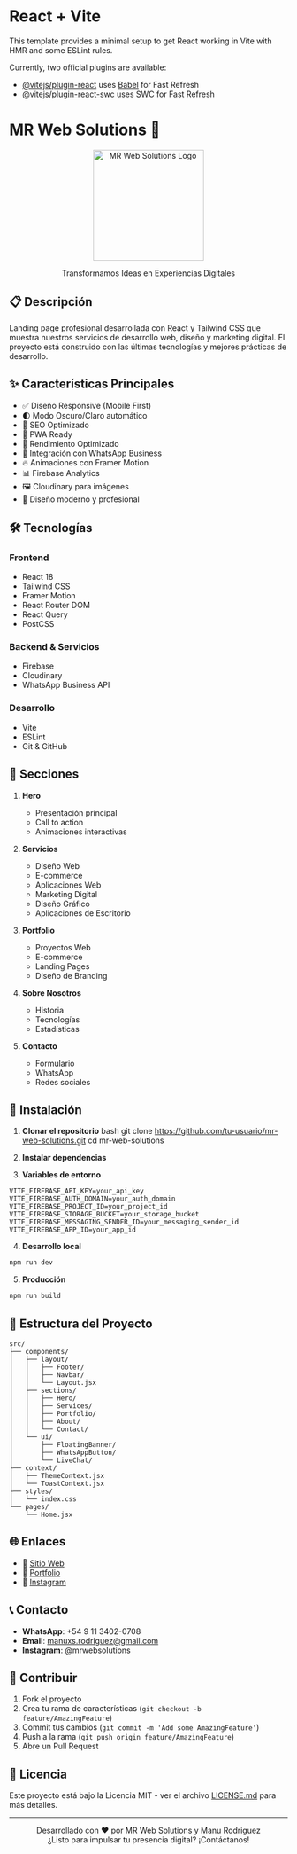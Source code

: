 # React + Vite

This template provides a minimal setup to get React working in Vite with HMR and some ESLint rules.

Currently, two official plugins are available:

- [@vitejs/plugin-react](https://github.com/vitejs/vite-plugin-react/blob/main/packages/plugin-react/README.md) uses [Babel](https://babeljs.io/) for Fast Refresh
- [@vitejs/plugin-react-swc](https://github.com/vitejs/vite-plugin-react-swc) uses [SWC](https://swc.rs/) for Fast Refresh
# MR Web Solutions 🚀

<div align="center">
  <img src="https://res.cloudinary.com/dpcpcnqmq/image/upload/v1738764428/android-chrome-512x512_p2u7mt.png" alt="MR Web Solutions Logo" width="200"/>
  <p>Transformamos Ideas en Experiencias Digitales</p>
</div>

## 📋 Descripción

Landing page profesional desarrollada con React y Tailwind CSS que muestra nuestros servicios de desarrollo web, diseño y marketing digital. El proyecto está construido con las últimas tecnologías y mejores prácticas de desarrollo.

## ✨ Características Principales

- ✅ Diseño Responsive (Mobile First)
- 🌓 Modo Oscuro/Claro automático
- 🎯 SEO Optimizado
- 📲 PWA Ready
- 🚀 Rendimiento Optimizado
- 💬 Integración con WhatsApp Business
- 🔥 Animaciones con Framer Motion
- 📊 Firebase Analytics
- 🖼️ Cloudinary para imágenes
- 🎨 Diseño moderno y profesional

## 🛠️ Tecnologías

### Frontend
- React 18
- Tailwind CSS
- Framer Motion
- React Router DOM
- React Query
- PostCSS

### Backend & Servicios
- Firebase
- Cloudinary
- WhatsApp Business API

### Desarrollo
- Vite
- ESLint
- Git & GitHub

## 📱 Secciones

1. **Hero**
   - Presentación principal
   - Call to action
   - Animaciones interactivas

2. **Servicios**
   - Diseño Web
   - E-commerce
   - Aplicaciones Web
   - Marketing Digital
   - Diseño Gráfico
   - Aplicaciones de Escritorio

3. **Portfolio**
   - Proyectos Web
   - E-commerce
   - Landing Pages
   - Diseño de Branding

4. **Sobre Nosotros**
   - Historia
   - Tecnologías
   - Estadísticas

5. **Contacto**
   - Formulario
   - WhatsApp
   - Redes sociales

## 🚀 Instalación

1. **Clonar el repositorio**
bash
git clone https://github.com/tu-usuario/mr-web-solutions.git
cd mr-web-solutions

2. **Instalar dependencias**
    
3. **Variables de entorno**

```env
VITE_FIREBASE_API_KEY=your_api_key
VITE_FIREBASE_AUTH_DOMAIN=your_auth_domain
VITE_FIREBASE_PROJECT_ID=your_project_id
VITE_FIREBASE_STORAGE_BUCKET=your_storage_bucket
VITE_FIREBASE_MESSAGING_SENDER_ID=your_messaging_sender_id
VITE_FIREBASE_APP_ID=your_app_id
```

4. **Desarrollo local**
```bash
npm run dev
```

5. **Producción**
```bash
npm run build
```

## 📂 Estructura del Proyecto

```
src/
├── components/
│   ├── layout/
│   │   ├── Footer/
│   │   ├── Navbar/
│   │   └── Layout.jsx
│   ├── sections/
│   │   ├── Hero/
│   │   ├── Services/
│   │   ├── Portfolio/
│   │   ├── About/
│   │   └── Contact/
│   └── ui/
│       ├── FloatingBanner/
│       ├── WhatsAppButton/
│       └── LiveChat/
├── context/
│   ├── ThemeContext.jsx
│   └── ToastContext.jsx
├── styles/
│   └── index.css
└── pages/
    └── Home.jsx
```

## 🌐 Enlaces

- 🔗 [Sitio Web](https://mr-web-solutions.web.app)
- 💼 [Portfolio](https://portfolio-manu-rodriguez.web.app)
- 📸 [Instagram](https://instagram.com/mrwebsolutions)

## 📞 Contacto

- **WhatsApp**: +54 9 11 3402-0708
- **Email**: manuxs.rodriguez@gmail.com
- **Instagram**: @mrwebsolutions

## 🤝 Contribuir

1. Fork el proyecto
2. Crea tu rama de características (`git checkout -b feature/AmazingFeature`)
3. Commit tus cambios (`git commit -m 'Add some AmazingFeature'`)
4. Push a la rama (`git push origin feature/AmazingFeature`)
5. Abre un Pull Request

## 📄 Licencia

Este proyecto está bajo la Licencia MIT - ver el archivo [LICENSE.md](LICENSE.md) para más detalles.

---

<p align="center">
  Desarrollado con ❤️ por MR Web Solutions y Manu Rodriguez
  <br>
  ¿Listo para impulsar tu presencia digital? ¡Contáctanos!
</p>